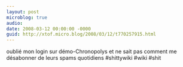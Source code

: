 ```yaml
---
layout: post
microblog: true
audio: 
date: 2008-03-12 00:00:00 -0000
guid: http://xtof.micro.blog/2008/03/12/t770257915.html
---
```

oublié mon login sur démo-Chronopolys et ne sait pas comment me désabonner de leurs spams quotidiens #shittywiki #wiki #shit
